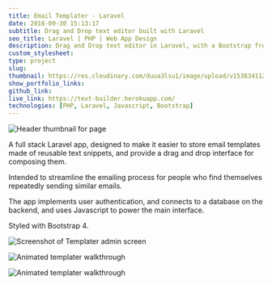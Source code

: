 ```yaml
---
title: Email Templater - Laravel
date: 2018-09-30 15:13:17
subtitle: Drag and Drop text editor built with Laravel
seo_title: Laravel | PHP | Web App Design
description: Drag and Drop text editor in Laravel, with a Bootstrap front-end.
custom_stylesheet:
type: project
slug:
thumbnail: https://res.cloudinary.com/duua3lsu1/image/upload/v1538341122/blog/templater-thumbnail-3.png
show_portfolio_links:
github_link:
live_link: https://text-builder.herokuapp.com/
technologies: [PHP, Laravel, Javascript, Bootstrap]
---
```



![Header thumbnail for page](https://res.cloudinary.com/duua3lsu1/image/upload/v1538340806/blog/templater-thumbnail-2.png "Header Thumbnail")

A full stack Laravel app, designed to make it easier to store email templates made of reusable text snippets, and provide a drag and drop interface for composing them.

Intended to streamline the emailing process for people who find themselves repeatedly sending similar emails.

The app implements user authentication, and connects to a database on the backend, and uses Javascript to power the main interface.

Styled with Bootstrap 4.




![Screenshot of Templater admin screen](https://res.cloudinary.com/duua3lsu1/image/upload/v1538341122/blog/templater-thumbnail-3.png "Screenshot of Templater admin screen")

![Animated templater walkthrough](https://res.cloudinary.com/duua3lsu1/image/upload/v1538262167/templater/gifs/using-templater-interface.gif "Animated example walkthrough")

![Animated templater walkthrough](https://res.cloudinary.com/duua3lsu1/image/upload/v1538262167/templater/gifs/copying-and-clearing.gif "Animated example walkthrough")